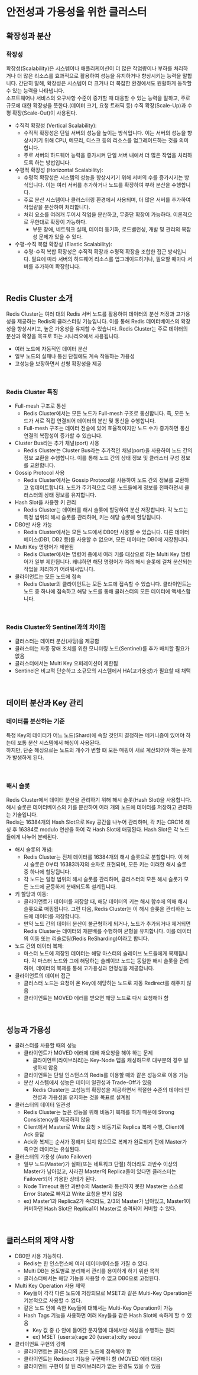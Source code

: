 # 안전성과 가용성을 위한 클러스터

## 확장성과 분산

### 확장성

확장성(Scalability)은 시스템이나 애플리케이션이 더 많은 작업량이나 부하를 처리하거나 더 많은 리소스를 효과적으로 활용하여 성능을 유지하거나 향상시키는 능력을 말합니다. 간단히 말해, 확장성은 시스템이 더 크거나 더 복잡한 환경에서도 원활하게 동작할 수 있는 능력을 나타냅니다.  
소프트웨어나 서비스의 요구사항 수준이 증가할 때 대응할 수 있는 능력을 말하고, 주로 규모에 대한 확장성을 뜻한다.(데이터 크기, 요청 트래픽 등) 수직 확장(Scale-Up)과 수평 확장(Scale-Out)이 사용된다.  
 - 수직적 확장성 (Vertical Scalability):
    - 수직적 확장성은 단일 서버의 성능을 높이는 방식입니다. 이는 서버의 성능을 향상시키기 위해 CPU, 메모리, 디스크 등의 리소스를 업그레이드하는 것을 의미합니다.
    - 주로 서버의 하드웨어 능력을 증가시켜 단일 서버 내에서 더 많은 작업을 처리하도록 하는 방법입니다.
 - 수평적 확장성 (Horizontal Scalability):
    - 수평적 확장성은 시스템의 성능을 향상시키기 위해 서버의 수를 증가시키는 방식입니다. 이는 여러 서버를 추가하거나 노드를 확장하여 부하 분산을 수행합니다.
    - 주로 분산 시스템이나 클러스터링 환경에서 사용되며, 더 많은 서버를 추가하여 작업량을 분산하여 처리합니다.
    - 처리 요소를 여러개 두어서 작업을 분산하고, 무중단 확장이 가능하다. 이론적으로 무한대로 확장이 가능하다.
        - 부분 장애, 네트워크 실패, 데이터 동기화, 로드밸런싱, 개발 및 관리의 복잡성 문제가 있을 수 있다.
 - 수평-수직 복합 확장성 (Elastic Scalability):
    - 수평-수직 복합 확장성은 수직적 확장과 수평적 확장을 조합한 접근 방식입니다. 필요에 따라 서버의 하드웨어 리소스를 업그레이드하거나, 필요할 때마다 서버를 추가하여 확장합니다.

<br/>

## Redis Cluster 소개

Redis Cluster는 여러 대의 Redis 서버 노드를 활용하여 데이터의 분산 저장과 고가용성을 제공하는 Redis의 클러스터링 기능입니다. 이를 통해 Redis 데이터베이스의 확장성을 향상시키고, 높은 가용성을 유지할 수 있습니다. Redis Cluster는 주로 데이터의 분산과 확장을 목표로 하는 시나리오에서 사용됩니다.  
 - 여러 노드에 자동적인 데이터 분산
 - 일부 노드의 실패나 통신 단절에도 계속 작동하는 가용성
 - 고성능을 보장하면서 선형 확장성을 제공

<br/>

### Redis Cluster 특징

 - Full-mesh 구조로 통신
    - Redis Cluster에서는 모든 노드가 Full-mesh 구조로 통신합니다. 즉, 모든 노드가 서로 직접 연결되어 데이터의 분산 및 통신을 수행합니다.
    - Full-mesh 구조는 데이터 전송에 있어 효율적이지만 노드 수가 증가하면 통신 연결의 복잡성이 증가할 수 있습니다.
 - Cluster Bus라는 추가 채널(port) 사용
    - Redis Cluster는 Cluster Bus라는 추가적인 채널(port)을 사용하여 노드 간의 정보 교환을 수행합니다. 이를 통해 노드 간의 상태 정보 및 클러스터 구성 정보를 교환합니다.
 - Gossip Protocol 사용
    - Redis Cluster에서는 Gossip Protocol을 사용하여 노드 간의 정보를 교환하고 업데이트합니다. 노드가 주기적으로 다른 노드들에게 정보를 전파하면서 클러스터의 상태 정보를 유지합니다.
 - Hash Slot을 사용한 키 관리
    - Redis Cluster는 데이터를 해시 슬롯에 할당하여 분산 저장합니다. 각 노드는 특정 범위의 해시 슬롯를 관리하며, 키는 해당 슬롯에 할당됩니다.
 - DB0만 사용 가능
    - Redis Cluster에서는 모든 노드에서 DB0만 사용할 수 있습니다. 다른 데이터베이스(DB1, DB2 등)를 사용할 수 없으며, 모든 데이터는 DB0에 저장됩니다.
 - Multi Key 명령어가 제한됨
    - Redis Cluster에서는 명령어 중에서 여러 키를 대상으로 하는 Multi Key 명령어가 일부 제한됩니다. 왜냐하면 해당 명령어가 여러 해시 슬롯에 걸쳐 분산되는 작업을 처리하기 어려워서입니다.
 - 클라이언트는 모든 노드에 접속
    - Redis Cluster의 클라이언트는 모든 노드에 접속할 수 있습니다. 클라이언트는 노드 중 하나에 접속하고 해당 노드를 통해 클러스터의 모든 데이터에 액세스합니다.

<br/>

### Redis Cluster와 Sentinel과의 차이점

 - 클러스터는 데이터 분산(샤딩)을 제공함
 - 클러스터는 자동 장애 조치를 위한 모니터링 노드(Sentinel)를 추가 배치할 필요가 없음
 - 클러스터에서는 Multi Key 오퍼레이션이 제한됨
 - Sentinel은 비교적 단순하고 소규모의 시스템에서 HA(고가용성)가 필요할 때 채택

<br/>

## 데이터 분산과 Key 관리

### 데이터를 분산하는 기준

특정 Key의 데이터가 어느 노드(Shard)에 속할 것인지 결정하는 메커니즘이 있어야 하는데 보통 분산 시스템에서 해싱이 사용된다.  
하지만, 단순 해싱으로는 노드의 개수가 변할 떄 모든 매핑이 새로 계산되어야 하는 문제가 발생하게 된다.  

<br/>

### 해시 슬롯

Redis Cluster에서 데이터 분산을 관리하기 위해 해시 슬롯(Hash Slot)을 사용합니다. 해시 슬롯은 데이터베이스의 키를 분산하여 여러 개의 노드에 데이터를 저장하고 관리하는 기술입니다.  
Redis는 16384개의 Hash Slot으로 Key 공간을 나누어 관리하며, 각 키는 CRC16 해싱 후 16384로 modulo 연산을 하여 각 Hash Slot에 매핑된다. Hash Slot은 각 노드들에게 나누어 분배된다.  
 - 해시 슬롯의 개념:
    - Redis Cluster는 전체 데이터를 16384개의 해시 슬롯으로 분할합니다. 이 해시 슬롯은 0부터 16383까지의 숫자로 표현되며, 모든 키는 이러한 해시 슬롯 중 하나에 할당됩니다.
    - 각 노드는 일정 범위의 해시 슬롯를 관리하며, 클러스터의 모든 해시 슬롯가 모든 노드에 균등하게 분배되도록 설계됩니다.
 - 키 할당과 이동:
    - 클라이언트가 데이터를 저장할 때, 해당 데이터의 키는 해시 함수에 의해 해시 슬롯으로 매핑됩니다. 그런 다음, Redis Cluster는 이 해시 슬롯을 관리하는 노드에 데이터를 저장합니다.
    - 만약 노드 간의 데이터 분산이 불균형하게 되거나, 노드가 추가되거나 제거되면 Redis Cluster는 데이터의 재분배를 수행하여 균형을 유지합니다. 이를 데이터의 이동 또는 리슬로팅(Redis ReSharding)이라고 합니다.
 - 노드 간의 데이터 복제:
    - 마스터 노드에 저장된 데이터는 해당 마스터의 슬레이브 노드들에게 복제됩니다. 각 마스터 노드와 그에 해당하는 슬레이브 노드는 동일한 해시 슬롯을 관리하며, 데이터의 복제를 통해 고가용성과 안정성을 제공합니다.
 - 클라이언트의 데이터 접근
    - 클러스터 노드는 요청이 온 Key에 해당하는 노드로 자동 Redirect를 해주지 않음
    - 클라이언트는 MOVED 에러를 받으면 해당 노드로 다시 요청해야 함

<br/>

## 성능과 가용성

 - 클러스터를 사용할 때의 성능
    - 클라이언트가 MOVED 에러에 대해 재요청을 해야 하는 문제
        - 클라이언트(라이브러리)는 Key-Node 맵을 캐싱하므로 대부분의 경우 발생하지 않음
    - 클라이언트는 단일 인스턴스의 Redis를 이용할 때와 같은 성능으로 이용 가능
    - 분산 시스템에서 성능은 데이터 일관성과 Trade-Off가 있음
        - Redis Cluster는 고성능의 확장성을 제공하면서 적절한 수준의 데이터 안전성과 가용성을 유지하는 것을 목표로 설계됨
 - 클러스터의 데이터 일관성
    - Redis Cluster는 높은 성능을 위해 비동기 복제를 하기 때문에 Strong Consistency를 제공하지 않음
    - Client에서 Master로 Write 요청 > 비동기로 Replica 복제 수행, Client에 Ack 응답
    - Ack와 복제는 순서가 정해져 있지 않으므로 복제가 완료되기 전에 Master가 죽으면 데이터는 유실된다.
 - 클러스터의 가용성 (Auto Failover)
    - 일부 노드(Master)가 실패(또는 네트워크 단절) 하더라도 과반수 이상의 Master가 남아있고, 사라진 Master의 Replica들이 있다면 클러스터는 Failover되어 가용한 상태가 된다.
    - Node Timeout 동안 과반수의 Master와 통신하지 못한 Master는 스스로 Error State로 빠지고 Write 요청을 받지 않음
    - ex) Master1과 Replica2가 죽더라도, 2/3의 Master가 남아있고, Master1이 커버하던 Hash Slot은 Replica1이 Master로 승격되어 커버할 수 있다.

<br/>

## 클러스터의 제약 사항

 - DB0만 사용 가능하다.
    - Redis는 한 인스턴스에 여러 데이터베이스를 가질 수 있다.
    - Multi DB는 용도별로 분리해서 관리를 용이하게 하기 위한 목적
    - 클러스터에서는 해당 기능을 사용할 수 없고 DB0으로 고정된다.
 - Multi Key Operation 사용 제약
    - Key들이 각각 다른 노드에 저장되므로 MSET과 같은 Multi-Key Operation은 기본적으로 사용할 수 없다.
    - 같은 노드 안에 속한 Key들에 대해서는 Multi-Key Operation이 가능
    - Hash Tags 기능을 사용하면 여러 Key들을 같은 Hash Slot에 속하게 할 수 있음
        - Key 값 중 {} 안에 들어간 문자열에 대해서만 해싱을 수행하는 원리
        - ex) MSET {user:a}:age 20 {user:a}:city seoul
 - 클라이언트 구현의 강제
    - 클라이언트는 클러스터의 모든 노드에 접속해야 함
    - 클라이언트는 Redirect 기능을 구현해야 함 (MOVED 에러 대응)
    - 클라이언트 구현이 잘 된 라이브러리가 없는 환경도 있을 수 있음

